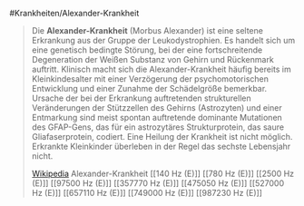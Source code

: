 #Krankheiten/Alexander-Krankheit
> Die **Alexander-Krankheit** (Morbus Alexander) ist eine seltene Erkrankung aus der Gruppe der Leukodystrophien. Es handelt sich um eine genetisch bedingte Störung, bei der eine fortschreitende Degeneration der Weißen Substanz von Gehirn und Rückenmark auftritt. Klinisch macht sich die Alexander-Krankheit häufig bereits im Kleinkindesalter mit einer Verzögerung der psychomotorischen Entwicklung und einer Zunahme der Schädelgröße bemerkbar. Ursache der bei der Erkrankung auftretenden strukturellen Veränderungen der Stützzellen des Gehirns (Astrozyten) und einer Entmarkung sind meist spontan auftretende dominante Mutationen des GFAP-Gens, das für ein astrozytäres Strukturprotein, das saure Gliafaserprotein, codiert. Eine Heilung der Krankheit ist nicht möglich. Erkrankte Kleinkinder überleben in der Regel das sechste Lebensjahr nicht.
>
> [Wikipedia](https://de.wikipedia.org/wiki/Alexander-Krankheit)
Alexander-Krankheit
[[140 Hz (E)]]
[[780 Hz (E)]]
[[2500 Hz (E)]]
[[97500 Hz (E)]]
[[357770 Hz (E)]]
[[475050 Hz (E)]]
[[527000 Hz (E)]]
[[657110 Hz (E)]]
[[749000 Hz (E)]]
[[987230 Hz (E)]]